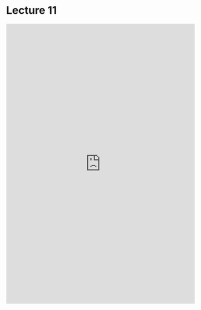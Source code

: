 # Lecture 11

<!-- ## Margin Notes -->



<embed src="https://shx-haah.github.io/notes/lecture_notes/cmput501/Scribed11.pdf" type="application/pdf" width="100%" height="750px"/>